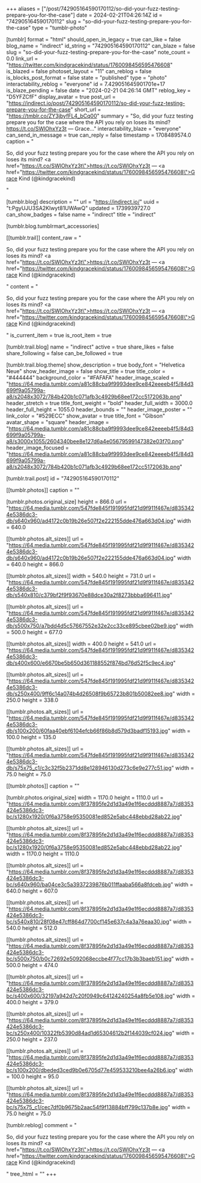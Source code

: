 +++
aliases = ["/post/742905164590170112/so-did-your-fuzz-testing-prepare-you-for-the-case"]
date = 2024-02-21T04:26:14Z
id = "742905164590170112"
slug = "so-did-your-fuzz-testing-prepare-you-for-the-case"
type = "tumblr-photo"

[tumblr]
format = "html"
should_open_in_legacy = true
can_like = false
blog_name = "indirect"
id_string = "742905164590170112"
can_blaze = false
slug = "so-did-your-fuzz-testing-prepare-you-for-the-case"
note_count = 0.0
link_url = "https://twitter.com/kindgracekind/status/1760098456595476608"
is_blazed = false
photoset_layout = "11"
can_reblog = false
is_blocks_post_format = false
state = "published"
type = "photo"
interactability_reblog = "everyone"
id = 7.429051645901701e+17
is_blaze_pending = false
date = "2024-02-21 04:26:14 GMT"
reblog_key = "D5YFZCfF"
display_avatar = true
post_url = "https://indirect.io/post/742905164590170112/so-did-your-fuzz-testing-prepare-you-for-the-case"
short_url = "https://tmblr.co/ZY3jbyfFL4_bCq00"
summary = "So, did your fuzz testing prepare you for the case where the API you rely on loses its mind? https://t.co/SWlOhxYz3t — Grace..."
interactability_blaze = "everyone"
can_send_in_message = true
can_reply = false
timestamp = 1708489574.0
caption = "<p>So, did your fuzz testing prepare you for the case where the API you rely on loses its mind? <a href=\"https://t.co/SWlOhxYz3t\">https://t.co/SWlOhxYz3t</a> — <a href=\"https://twitter.com/kindgracekind/status/1760098456595476608\">Grace Kind (@kindgracekind)</a></p>"

[tumblr.blog]
description = ""
url = "https://indirect.io/"
uuid = "t:PgyUJU3SA2Klwyt81UWAwQ"
updated = 1739939727.0
can_show_badges = false
name = "indirect"
title = "indirect"

[tumblr.blog.tumblrmart_accessories]

[[tumblr.trail]]
content_raw = "<p>So, did your fuzz testing prepare you for the case where the API you rely on loses its mind? <a href=\"https://t.co/SWlOhxYz3t\">https://t.co/SWlOhxYz3t</a> — <a href=\"https://twitter.com/kindgracekind/status/1760098456595476608\">Grace Kind (@kindgracekind)</a></p>"
content = "<p>So, did your fuzz testing prepare you for the case where the API you rely on loses its mind? <a href=\"https://t.co/SWlOhxYz3t\">https://t.co/SWlOhxYz3t</a> &mdash; <a href=\"https://twitter.com/kindgracekind/status/1760098456595476608\">Grace Kind (@kindgracekind)</a></p>"
is_current_item = true
is_root_item = true

[tumblr.trail.blog]
name = "indirect"
active = true
share_likes = false
share_following = false
can_be_followed = true

[tumblr.trail.blog.theme]
show_description = true
body_font = "Helvetica Neue"
show_header_image = false
show_title = true
title_color = "#444444"
background_color = "#FAFAFA"
header_image_scaled = "https://64.media.tumblr.com/a81c88cba9f9993dee9ce842eeeeb4f5/84d3699f9a05799a-a8/s2048x3072/784b420b1c071afb3c4929b68ee172cc5172063b.png"
header_stretch = true
title_font_weight = "bold"
header_full_width = 3000.0
header_full_height = 1055.0
header_bounds = ""
header_image_poster = ""
link_color = "#529ECC"
show_avatar = true
title_font = "Gibson"
avatar_shape = "square"
header_image = "https://64.media.tumblr.com/a81c88cba9f9993dee9ce842eeeeb4f5/84d3699f9a05799a-a8/s3000x1055/2604340bee8e127d6a4e05679599147382e03f70.png"
header_image_focused = "https://64.media.tumblr.com/a81c88cba9f9993dee9ce842eeeeb4f5/84d3699f9a05799a-a8/s2048x3072/784b420b1c071afb3c4929b68ee172cc5172063b.png"

[tumblr.trail.post]
id = "742905164590170112"

[[tumblr.photos]]
caption = ""

[tumblr.photos.original_size]
height = 866.0
url = "https://64.media.tumblr.com/547fde845f191995fdf21d9f911f467e/d8353424e5386dc3-db/s640x960/ad4172c0b19b26e507f2e222155dde476a663d04.jpg"
width = 640.0

[[tumblr.photos.alt_sizes]]
url = "https://64.media.tumblr.com/547fde845f191995fdf21d9f911f467e/d8353424e5386dc3-db/s640x960/ad4172c0b19b26e507f2e222155dde476a663d04.jpg"
width = 640.0
height = 866.0

[[tumblr.photos.alt_sizes]]
width = 540.0
height = 731.0
url = "https://64.media.tumblr.com/547fde845f191995fdf21d9f911f467e/d8353424e5386dc3-db/s540x810/c379bf2f9f93670e88dce30a2f8273bbba696411.jpg"

[[tumblr.photos.alt_sizes]]
url = "https://64.media.tumblr.com/547fde845f191995fdf21d9f911f467e/d8353424e5386dc3-db/s500x750/a7bdd4d5c57667552e32e2cc33ce895cbee02be9.jpg"
width = 500.0
height = 677.0

[[tumblr.photos.alt_sizes]]
width = 400.0
height = 541.0
url = "https://64.media.tumblr.com/547fde845f191995fdf21d9f911f467e/d8353424e5386dc3-db/s400x600/e6670be5b650d361188552f874bd76d52f5c9ec4.jpg"

[[tumblr.photos.alt_sizes]]
url = "https://64.media.tumblr.com/547fde845f191995fdf21d9f911f467e/d8353424e5386dc3-db/s250x400/9ff6c14a074b4d26508f9b65723b801b50082ee8.jpg"
width = 250.0
height = 338.0

[[tumblr.photos.alt_sizes]]
url = "https://64.media.tumblr.com/547fde845f191995fdf21d9f911f467e/d8353424e5386dc3-db/s100x200/60faa40ebf6104efcb66f86b8d579d3badf15193.jpg"
width = 100.0
height = 135.0

[[tumblr.photos.alt_sizes]]
url = "https://64.media.tumblr.com/547fde845f191995fdf21d9f911f467e/d8353424e5386dc3-db/s75x75_c1/c3c32f5b2371dd8e128946130d273c6e9e277c51.jpg"
width = 75.0
height = 75.0

[[tumblr.photos]]
caption = ""

[tumblr.photos.original_size]
width = 1170.0
height = 1110.0
url = "https://64.media.tumblr.com/8f37895fe2d1d3a49e1f6ecddd8887a7/d8353424e5386dc3-bc/s1280x1920/0f6a3758e95350081ed852e5abc448ebbd28ab22.jpg"

[[tumblr.photos.alt_sizes]]
url = "https://64.media.tumblr.com/8f37895fe2d1d3a49e1f6ecddd8887a7/d8353424e5386dc3-bc/s1280x1920/0f6a3758e95350081ed852e5abc448ebbd28ab22.jpg"
width = 1170.0
height = 1110.0

[[tumblr.photos.alt_sizes]]
url = "https://64.media.tumblr.com/8f37895fe2d1d3a49e1f6ecddd8887a7/d8353424e5386dc3-bc/s640x960/ba04ce3c5a3937239876b011ffaaba566a8fdceb.jpg"
width = 640.0
height = 607.0

[[tumblr.photos.alt_sizes]]
url = "https://64.media.tumblr.com/8f37895fe2d1d3a49e1f6ecddd8887a7/d8353424e5386dc3-bc/s540x810/28f08e47cff864d7700cf145e637c4a3a76eaa30.jpg"
width = 540.0
height = 512.0

[[tumblr.photos.alt_sizes]]
url = "https://64.media.tumblr.com/8f37895fe2d1d3a49e1f6ecddd8887a7/d8353424e5386dc3-bc/s500x750/b0c72692e5092068eccbe4f77cc17b3b3baeb151.jpg"
width = 500.0
height = 474.0

[[tumblr.photos.alt_sizes]]
url = "https://64.media.tumblr.com/8f37895fe2d1d3a49e1f6ecddd8887a7/d8353424e5386dc3-bc/s400x600/32197a942d7c20f0949c64124240254a8fb5e108.jpg"
width = 400.0
height = 379.0

[[tumblr.photos.alt_sizes]]
url = "https://64.media.tumblr.com/8f37895fe2d1d3a49e1f6ecddd8887a7/d8353424e5386dc3-bc/s250x400/10322fb5390d84ad1d65304612b2f144039cf024.jpg"
width = 250.0
height = 237.0

[[tumblr.photos.alt_sizes]]
url = "https://64.media.tumblr.com/8f37895fe2d1d3a49e1f6ecddd8887a7/d8353424e5386dc3-bc/s100x200/dbeded3ced9b0e6705d77e459533210bee4a26b6.jpg"
width = 100.0
height = 95.0

[[tumblr.photos.alt_sizes]]
url = "https://64.media.tumblr.com/8f37895fe2d1d3a49e1f6ecddd8887a7/d8353424e5386dc3-bc/s75x75_c1/cec7df0b9675b2aac54f9f13884bff799c137b8e.jpg"
width = 75.0
height = 75.0

[tumblr.reblog]
comment = "<p>So, did your fuzz testing prepare you for the case where the API you rely on loses its mind? <a href=\"https://t.co/SWlOhxYz3t\">https://t.co/SWlOhxYz3t</a> — <a href=\"https://twitter.com/kindgracekind/status/1760098456595476608\">Grace Kind (@kindgracekind)</a></p>"
tree_html = ""
+++
